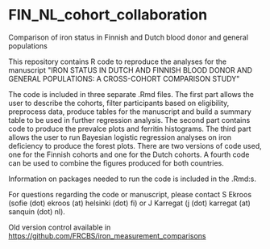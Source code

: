 # FIN_NL_cohort_collaboration
Comparison of iron status in Finnish and Dutch blood donor and general populations

This repository contains R code to reproduce the analyses for the manuscript "IRON STATUS IN DUTCH AND FINNISH BLOOD DONOR AND GENERAL POPULATIONS: A CROSS-COHORT COMPARISON STUDY" 

The code is included in three separate .Rmd files. The first part allows the user to describe the cohorts, filter participants based on eligibility, preprocess data, produce tables for the manuscript and build a summary table to be used in further regression analysis. The second part contains code to produce the prevalce plots and ferritin histograms. The third part allows the user to run Bayesian logistic regression analyses on iron deficiency to produce the forest plots. There are two versions of code used, one for the Finnish cohorts and one for the Dutch cohorts. A fourth code can be used to combine the figures produced for both countries. 

Information on packages needed to run the code is included in the .Rmd:s.

For questions regarding the code or manuscript, please contact S Ekroos (sofie (dot) ekroos (at) helsinki (dot) fi) or J Karregat (j (dot) karregat (at) sanquin (dot) nl).

Old version control available in https://github.com/FRCBS/iron_measurement_comparisons

